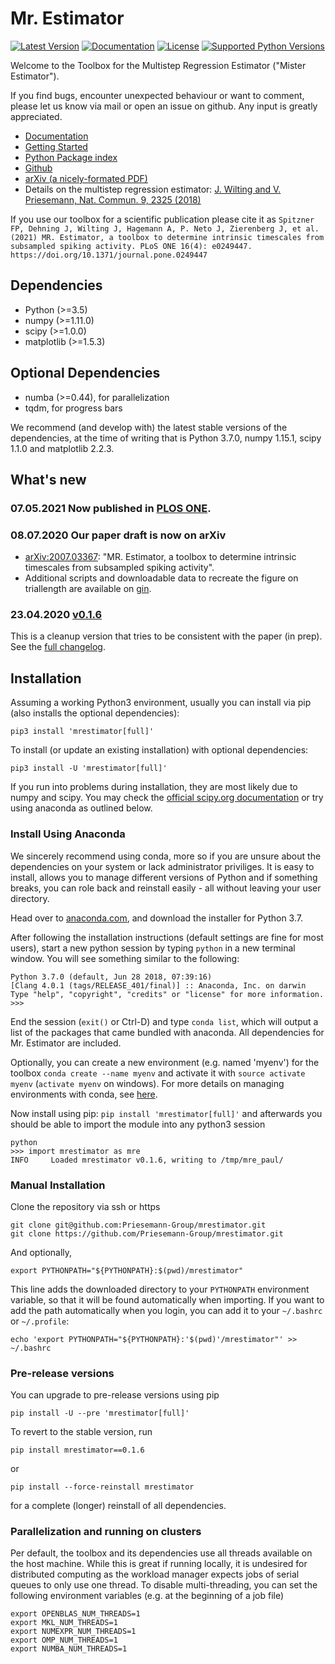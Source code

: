 # Mr. Estimator

[![Latest Version](https://img.shields.io/pypi/v/mrestimator.svg)](https://pypi.python.org/pypi/mrestimator/)
[![Documentation](https://readthedocs.org/projects/mrestimator/badge/?version=latest&style=flat)](https://mrestimator.readthedocs.io/en/latest/)
[![License](https://img.shields.io/pypi/l/mrestimator.svg)](https://opensource.org/licenses/BSD-3-Clause)
[![Supported Python Versions](https://img.shields.io/pypi/pyversions/mrestimator.svg)](https://pypi.python.org/pypi/mrestimator/)

Welcome to the Toolbox for the Multistep Regression Estimator ("Mister Estimator").

If you find bugs, encounter unexpected behaviour or want to comment, please let us know via mail or open an issue on github. Any input is greatly appreciated.

- [Documentation](https://mrestimator.readthedocs.io/en/latest/)
- [Getting Started](https://mrestimator.readthedocs.io/en/latest/doc/gettingstarted.html)
- [Python Package index](https://pypi.org/project/mrestimator)
- [Github](https://github.com/Priesemann-Group/mrestimator)
- [arXiv (a nicely-formated PDF)](https://arxiv.org/abs/2007.03367)
- Details on the multistep regression estimator: [J. Wilting and V. Priesemann, Nat. Commun. 9, 2325 (2018)](https://doi.org/10.1038/s41467-018-04725-4)

If you use our toolbox for a scientific publication please cite it as
`Spitzner FP, Dehning J, Wilting J, Hagemann A, P. Neto J, Zierenberg J, et al. (2021) MR. Estimator, a toolbox to determine intrinsic timescales from subsampled spiking activity. PLoS ONE 16(4): e0249447. https://doi.org/10.1371/journal.pone.0249447`

## Dependencies
- Python (>=3.5)
- numpy (>=1.11.0)
- scipy (>=1.0.0)
- matplotlib (>=1.5.3)

## Optional Dependencies
- numba (>=0.44), for parallelization
- tqdm, for progress bars

We recommend (and develop with) the latest stable versions of the dependencies, at the time of writing that is
Python 3.7.0, numpy 1.15.1, scipy 1.1.0 and matplotlib 2.2.3.


## What's new

### 07.05.2021 Now published in [PLOS ONE](https://doi.org/10.1371/journal.pone.0249447).

### 08.07.2020 Our paper draft is now on arXiv
* [arXiv:2007.03367](https://arxiv.org/abs/2007.03367): "MR. Estimator, a toolbox to determine intrinsic timescales from subsampled spiking activity".
* Additional scripts and downloadable data to recreate the figure on triallength are available on [gin](https://gin.g-node.org/pspitzner/mrestimator_triallength/src/master).

### 23.04.2020 [v0.1.6](https://pypi.org/project/mrestimator/0.1.6)

This is a cleanup version that tries to be consistent with the paper (in prep). See the [full changelog](https://mrestimator.readthedocs.io/en/latest/doc/changelog.html).


## Installation
Assuming a working Python3 environment, usually you can install via pip (also installs the optional dependencies):

```
pip3 install 'mrestimator[full]'
```

To install (or update an existing installation) with optional dependencies:

```
pip3 install -U 'mrestimator[full]'
```

If you run into problems during installation, they are most likely due to numpy and scipy.
You may check the [official scipy.org documentation](https://scipy.org/install.html) or try using anaconda as outlined below.

### Install Using Anaconda

We sincerely recommend using conda, more so if you are unsure about the dependencies on your system or lack administrator priviliges. It is easy to install, allows you to manage different versions of Python and if something breaks, you can role back and reinstall easily - all without leaving your user directory.

Head over to [anaconda.com](https://www.anaconda.com/download/), and download the installer for Python 3.7.

After following the installation instructions (default settings are fine for most users),
start a new python session by typing ```python``` in a new terminal window.
You will see something similar to the following:

```
Python 3.7.0 (default, Jun 28 2018, 07:39:16)
[Clang 4.0.1 (tags/RELEASE_401/final)] :: Anaconda, Inc. on darwin
Type "help", "copyright", "credits" or "license" for more information.
>>>
```

End the session (```exit()``` or Ctrl-D) and type ```conda list```, which will output a list of the packages that came bundled with anaconda.
All dependencies for Mr. Estimator are included.

Optionally, you can create a new environment (e.g. named 'myenv') for the toolbox ```conda create --name myenv```
and activate it with ``source activate myenv`` (``activate myenv`` on windows).
For more details on managing environments with conda, see [here](https://conda.io/docs/user-guide/tasks/manage-environments.html).

Now install using pip: ```pip install 'mrestimator[full]'``` and afterwards you should be able to import the module into any python3 session

```
python
>>> import mrestimator as mre
INFO     Loaded mrestimator v0.1.6, writing to /tmp/mre_paul/
```

### Manual Installation

Clone the repository via ssh or https

```
git clone git@github.com:Priesemann-Group/mrestimator.git
git clone https://github.com/Priesemann-Group/mrestimator.git
```

And optionally,

```
export PYTHONPATH="${PYTHONPATH}:$(pwd)/mrestimator"
```

This line adds the downloaded directory to your `PYTHONPATH` environment
variable, so that it will be found automatically when importing. If you want to add the path
automatically when you login, you can add it to your `~/.bashrc` or `~/.profile`:

```
echo 'export PYTHONPATH="${PYTHONPATH}:'$(pwd)'/mrestimator"' >> ~/.bashrc
```

### Pre-release versions

You can upgrade to pre-release versions using pip

```
pip install -U --pre 'mrestimator[full]'
```

To revert to the stable version, run

```
pip install mrestimator==0.1.6
```

or

```
pip install --force-reinstall mrestimator
```

for a complete (longer) reinstall of all dependencies.

### Parallelization and running on clusters

Per default, the toolbox and its dependencies use all threads available on the host machine.
While this is great if running locally, it is undesired for distributed computing as the workload manager expects jobs of serial queues to only use one thread.
To disable multi-threading, you can set the following environment variables (e.g. at the beginning of a job file)

```
export OPENBLAS_NUM_THREADS=1
export MKL_NUM_THREADS=1
export NUMEXPR_NUM_THREADS=1
export OMP_NUM_THREADS=1
export NUMBA_NUM_THREADS=1
```

